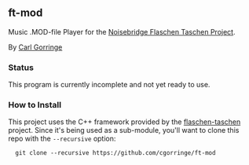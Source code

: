 ## ft-mod
Music .MOD-file Player for the [Noisebridge Flaschen Taschen Project](https://noisebridge.net/wiki/Flaschen_Taschen).

By [Carl Gorringe](http://carl.gorringe.org)

### Status

This program is currently incomplete and not yet ready to use.


### How to Install

This project uses the C++ framework provided by the [flaschen-taschen](https://github.com/hzeller/flaschen-taschen) project.  Since it's being used as a sub-module, you'll want to clone this repo with the `--recursive` option:

```
  git clone --recursive https://github.com/cgorringe/ft-mod
```

